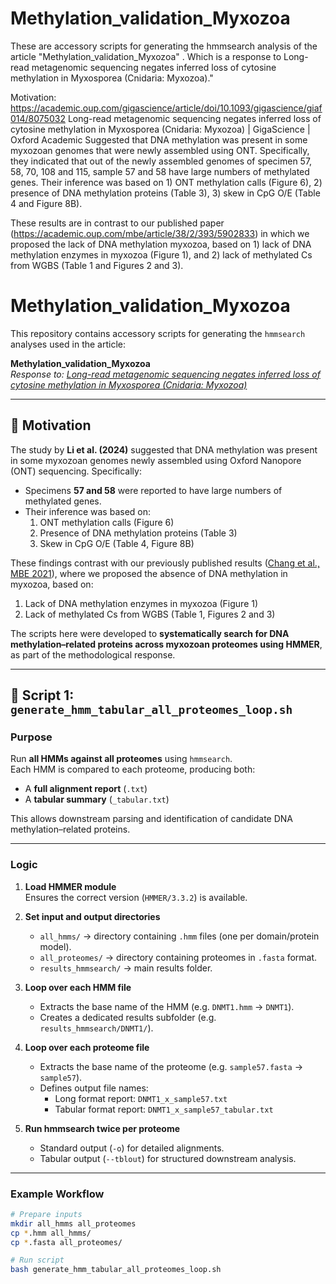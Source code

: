 # Methylation_validation_Myxozoa
These are accessory scripts for generating the hmmsearch analysis of the article "Methylation_validation_Myxozoa" . Which is a response to Long-read metagenomic sequencing negates inferred loss of cytosine methylation in Myxosporea (Cnidaria: Myxozoa)."

Motivation:
https://academic.oup.com/gigascience/article/doi/10.1093/gigascience/giaf014/8075032
Long-read metagenomic sequencing negates inferred loss of cytosine methylation in Myxosporea (Cnidaria: Myxozoa) | GigaScience | Oxford Academic
Suggested that DNA methylation was present in some myxozoan genomes that were newly assembled using ONT. Specifically, they indicated that out of the newly assembled genomes of specimen 57, 58, 70, 108 and 115, sample 57 and 58 have large numbers of methylated genes. Their inference was based on 1) ONT methylation calls (Figure 6), 2) presence of DNA methylation proteins (Table 3), 3) skew in CpG O/E (Table 4 and Figure 8B). 

These results are in contrast to our published paper (https://academic.oup.com/mbe/article/38/2/393/5902833) in which we proposed the lack of DNA methylation myxozoa, based on 1) lack of DNA methylation enzymes in myxozoa (Figure 1), and 2) lack of methylated Cs from WGBS (Table 1 and Figures 2 and 3). 

# Methylation_validation_Myxozoa

This repository contains accessory scripts for generating the `hmmsearch` analyses used in the article:

**Methylation_validation_Myxozoa**  
_Response to: [Long-read metagenomic sequencing negates inferred loss of cytosine methylation in Myxosporea (Cnidaria: Myxozoa)](https://academic.oup.com/gigascience/article/doi/10.1093/gigascience/giaf014/8075032)_  

---

## 🔹 Motivation

The study by **Li et al. (2024)** suggested that DNA methylation was present in some myxozoan genomes newly assembled using Oxford Nanopore (ONT) sequencing. Specifically:
- Specimens **57 and 58** were reported to have large numbers of methylated genes.  
- Their inference was based on:
  1. ONT methylation calls (Figure 6)  
  2. Presence of DNA methylation proteins (Table 3)  
  3. Skew in CpG O/E (Table 4, Figure 8B)  

These findings contrast with our previously published results ([Chang et al., MBE 2021](https://academic.oup.com/mbe/article/38/2/393/5902833)), where we proposed the absence of DNA methylation in myxozoa, based on:
1. Lack of DNA methylation enzymes in myxozoa (Figure 1)  
2. Lack of methylated Cs from WGBS (Table 1, Figures 2 and 3)  

The scripts here were developed to **systematically search for DNA methylation–related proteins across myxozoan proteomes using HMMER**, as part of the methodological response.

---

## 🔹 Script 1: `generate_hmm_tabular_all_proteomes_loop.sh`

### Purpose
Run **all HMMs against all proteomes** using `hmmsearch`.  
Each HMM is compared to each proteome, producing both:
- A **full alignment report** (`.txt`)
- A **tabular summary** (`_tabular.txt`)

This allows downstream parsing and identification of candidate DNA methylation–related proteins.

---

### Logic
1. **Load HMMER module**  
   Ensures the correct version (`HMMER/3.3.2`) is available.

2. **Set input and output directories**
   - `all_hmms/` → directory containing `.hmm` files (one per domain/protein model).  
   - `all_proteomes/` → directory containing proteomes in `.fasta` format.  
   - `results_hmmsearch/` → main results folder.

3. **Loop over each HMM file**
   - Extracts the base name of the HMM (e.g. `DNMT1.hmm` → `DNMT1`).  
   - Creates a dedicated results subfolder (e.g. `results_hmmsearch/DNMT1/`).

4. **Loop over each proteome file**
   - Extracts the base name of the proteome (e.g. `sample57.fasta` → `sample57`).  
   - Defines output file names:
     - Long format report: `DNMT1_x_sample57.txt`  
     - Tabular format report: `DNMT1_x_sample57_tabular.txt`  

5. **Run hmmsearch twice per proteome**
   - Standard output (`-o`) for detailed alignments.  
   - Tabular output (`--tblout`) for structured downstream analysis.

---

### Example Workflow

```bash
# Prepare inputs
mkdir all_hmms all_proteomes
cp *.hmm all_hmms/
cp *.fasta all_proteomes/

# Run script
bash generate_hmm_tabular_all_proteomes_loop.sh
